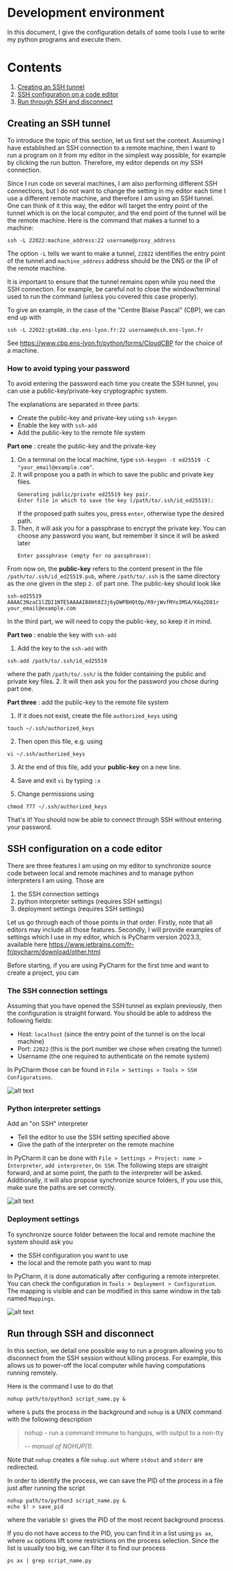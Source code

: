 # Development environment

In this document, I give the configuration details of some tools I use to write my python programs and execute them.

# Contents

1. [Creating an SSH tunnel](#Creating-an-SSH-tunnel)
1. [SSH configuration on a code editor](#SSH-configuration-on-a-code-editor)
1. [Run through SSH and disconnect](#Run-through-SSH-and-disconnect)

## Creating an SSH tunnel

To introduce the topic of this section, let us first set the context.
Assuming I have established an SSH connection to a remote machine, then I want to run a program on it
from my editor in the simplest way possible, for example by clicking the run button. Therefore, my editor depends
on my SSH connection.

Since I run code on several machines, I am also performing different SSH connections, but I do not want to change
the setting in my editor each time I use a different remote machine, and therefore I am using an SSH tunnel.
One can think of it this way, the editor will target the entry point of the tunnel which is on the local computer,
and the end point of the tunnel will be the remote machine. Here is the command that makes a tunnel to a machine:

``
ssh -L 22022:machine_address:22 username@proxy_address
``

The option `-L` tells we want to make a tunnel, `22022` identifies the entry point of the tunnel and `machine_address`
address should be the DNS or the IP of the remote machine.

It is important to ensure that the tunnel remains open while you need the SSH connection. For example,
be careful not to close the window/terminal used to run the command (unless you covered this case properly).

To give an example, in the case of the "Centre Blaise Pascal" (CBP), we can end up with
```
ssh -L 22022:gtx680.cbp.ens-lyon.fr:22 username@ssh.ens-lyon.fr
```

See https://www.cbp.ens-lyon.fr/python/forms/CloudCBP for the choice of a machine.

### How to avoid typing your password

To avoid entering the password each time you create the SSH tunnel,
you can use a public-key/private-key cryptographic system.

The explanations are separated in three parts:
* Create the public-key and private-key using `ssh-keygen`
* Enable the key with `ssh-add`
* Add the public-key to the remote file system

**Part one** : create the public-key and the private-key
1. On a terminal on the local machine, type `ssh-keygen -t ed25519 -C "your_email@example.com"`.
2. It will propose you a path in which to save the public and private key files.
   ```
   Generating public/private ed25519 key pair.
   Enter file in which to save the key (/path/to/.ssh/id_ed25519):
   ```
   If the proposed path suites you, press `enter`, otherwise type the desired path.
3. Then, it will ask you for a passphrase to encrypt the private key. You can choose any password you want,
   but remember it since it will be asked later
   ```
   Enter passphrase (empty for no passphrase):
   ```

From now on, the **public-key** refers to the content present in the file `/path/to/.ssh/id_ed25519.pub`, 
where `/path/to/.ssh` is the same directory as the one given in the step `2.` of part one. 
The public-key should look like
```
ssh-ed25519 AAAAC3NzaC1lZDI1NTE5AAAAIB8Ht0Z3j6yDWPBHQtOp/R9rjWvfMYo3MSA/K6q2D81r your_email@example.com
```
In the third part, we will need to copy the public-key, so keep it in mind.

**Part two** : enable the key with `ssh-add`

1. Add the key to the `ssh-add` with
```
ssh-add /path/to/.ssh/id_ed25519
```
where the path `/path/to/.ssh/` is the folder containing the public and private key files.
2. It will then ask you for the password you chose during part one.

**Part three** : add the public-key to the remote file system
1. If it does not exist, create the file `authorized_keys` using
```
touch ~/.ssh/authorized_keys
```
2. Then open this file, e.g. using
```
vi ~/.ssh/authorized_keys
```

3. At the end of this file, add your **public-key** on a new line.

4. Save and exit `vi` by typing `:x`

5. Change permissions using
```
chmod 777 ~/.ssh/authorized_keys
```

That's it! You should now be able to connect through SSH without entering your password.

## SSH configuration on a code editor

There are three features I am using on my editor to synchronize source code between local and remote machines
and to manage python interpreters I am using. Those are
1. the SSH connection settings
2. python interpreter settings (requires SSH settings)
3. deployment settings (requires SSH settings)

Let us go through each of those points in that order. Firstly, note that all editors may include all those features.
Secondly, I will provide examples of settings which I use in my editor, which is PyCharm version 2023.3,
available here https://www.jetbrains.com/fr-fr/pycharm/download/other.html

Before starting, if you are using PyCharm for the first time and want to create a project, you can 

### The SSH connection settings

Assuming that you have opened the SSH tunnel as explain previously, then the configuration is straight forward.
You should be able to address the following fields:

* Host: `localhost` (since the entry point of the tunnel is on the local machine)
* Port: `22022` (this is the port number we chose when creating the tunnel)
* Username (the one required to authenticate on the remote system)

In PyCharm those can be found in `File > Settings > Tools > SSH Configurations`.

![alt text](./PyCharm_SSH/SSH_Configurations.JPG "SSH config.")

### Python interpreter settings

Add an "on SSH" interpreter
* Tell the editor to use the SSH setting specified above
* Give the path of the interpreter on the remote machine

In PyCharm it can be done with `File > Settings > Project: name > Interpreter`, `add interpreter`,
`On SSH`. The following steps are straight forward, and at some point, the path to the interpreter will be asked.
Additionally, it will also propose synchronize source folders, if you use this, make sure the paths are set correctly.

![alt text](./PyCharm_SSH/Interpreter.JPG "Python interpreter")

### Deployment settings

To synchronize source folder between the local and remote machine the system should ask you
* the SSH configuration you want to use
* the local and the remote path you want to map

In PyCharm, it is done automatically after configuring a remote interpreter. You can check the configuration in
`Tools > Deployment > Configuration`. The mapping is visible and can be modified in this same window
in the tab named `Mappings`.

![alt text](./PyCharm_SSH/Deploy.JPG "Deployment")

## Run through SSH and disconnect
In this section, we detail one possible way to run a program allowing you to disconnect from the SSH session without
killing process. For example, this allows us to power-off the local computer while having computations running remotely.

Here is the command I use to do that
```
nohup path/to/python3 script_name.py &
```
where `&` puts the process in the background and `nohup` is a UNIX command with the following description
> nohup - run a command immune to hangups, with output to a non-tty
>
> -- <cite>manual of NOHUP(1)</cite>.

Note that `nohup` creates a file `nohup.out` where `stdout` and `stderr` are redirected.

In order to identify the process, we can save the PID of the process in a file just after running the script
```
nohup path/to/python3 script_name.py &
echo $! > save_pid
```
where the variable `$!` gives the PID of the most recent background process.

If you do not have access to the PID, you can find it in a list using `ps ax`,
where `ax` options lift some restrictions on the process selection.
Since the list is usually too big, we can filter it to find our process
```
ps ax | grep script_name.py
```